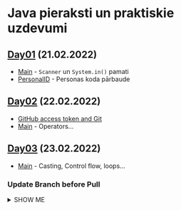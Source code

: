 # Java pieraksti un praktiskie uzdevumi

## [Day01](./src/main/java/io/codelex/notes/day01) (21.02.2022)
- [Main](./src/main/java/io/codelex/notes/day01/Main.java) - `Scanner` un `System.in()` pamati
- [PersonalID](./src/main/java/io/codelex/notes/day01/PersonalID.java) - Personas koda pārbaude

## [Day02](./src/main/java/io/codelex/notes/day02) (22.02.2022)
- [GitHub access token and Git](https://stackoverflow.com/questions/68775869/support-for-password-authentication-was-removed-please-use-a-personal-access-to)
- [Main](./src/main/java/io/codelex/notes/day02/Main.java) - Operators...

## [Day03](./src/main/java/io/codelex/notes/day03) (23.02.2022)
- [Main](./src/main/java/io/codelex/notes/day03/Main.java) - Casting, Control flow, loops...

### Update Branch before Pull
<details><summary>SHOW ME</summary>
<p>

####If you've not pushed yet:

- git commit -m WorkInProgress (or git stash)
- git rebase master
- Resolve any conflicts
- git stash pop if you stashed

#### If you have pushed already:

- Ensure your current branch's commits are production quality
- git stash
- git pull (will not conflict, but will create merge commit)
- git stash pop

</p>
</details>
